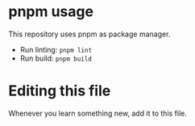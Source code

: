 # pnpm usage

This repository uses pnpm as package manager.

* Run linting: `pnpm lint`
* Run build: `pnpm build`

# Editing this file

Whenever you learn something new, add it to this file.
